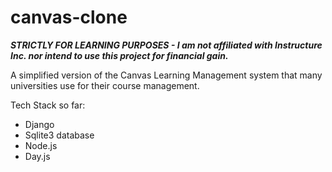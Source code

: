 # canvas-clone
***STRICTLY FOR LEARNING PURPOSES - I am not affiliated with Instructure Inc. nor intend to use this project for financial gain.***

A simplified version of the Canvas Learning Management system that many universities use for their course management.


Tech Stack so far:

- Django
- Sqlite3 database
- Node.js
- Day.js
